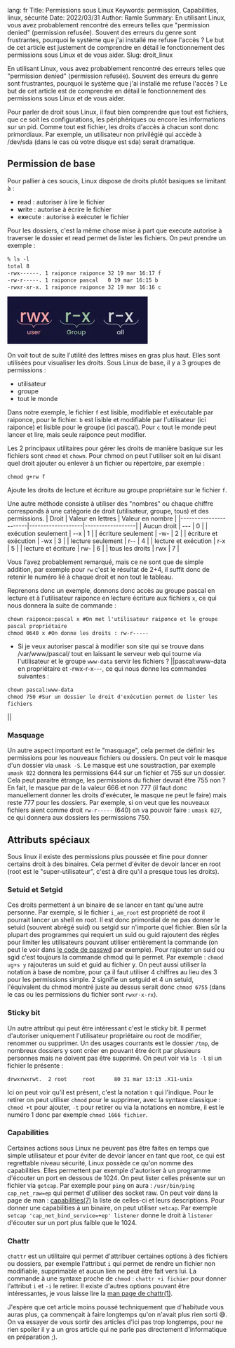lang: fr
Title: Permissions sous Linux
Keywords: permission, Capabilities, linux, sécurité
Date: 2022/03/31
Author: Ramle
Summary: En utilisant Linux, vous avez probablement rencontré des erreurs telles que "permission denied" (permission refusée). Souvent des erreurs du genre sont frustrantes, pourquoi le système que j'ai installé me refuse l'accès ? Le but de cet article est justement de comprendre en détail le fonctionnement des permissions sous Linux et de vous aider.
Slug: droit_linux

En utilisant Linux, vous avez probablement rencontré des erreurs telles que "permission denied" (permission refusée). Souvent des erreurs du genre sont frustrantes, pourquoi le système que j'ai installé me refuse l'accès ? Le but de cet article est de comprendre en détail le fonctionnement des permissions sous Linux et de vous aider.

Pour parler de droit sous Linux, il faut bien comprendre que tout est fichiers, que ce soit les configurations, les périphériques ou encore les informations sur un pid. Comme tout est fichier, les droits d'accès à chacun sont donc primordiaux. Par exemple, un utilisateur non privilégié qui accède à /dev/sda (dans le cas où votre disque est sda) serait dramatique.

## Permission de base
Pour pallier à ces soucis, Linux dispose de droits plutôt basiques se limitant à :
- **r**ead : autoriser à lire le fichier
- **w**rite : autorise à écrire le fichier
- e**x**ecute : autorise à exécuter le fichier

Pour les dossiers, c'est la même chose mise à part que execute autorise à traverser le dossier et read permet de lister les fichiers.
On peut prendre un exemple :
```
% ls -l
total 8
-rwx------. 1 raiponce raiponce 32 19 mar 16:17 f
-rw-r-----. 1 raiponce pascal   0 19 mar 16:15 b
-rwxr-xr-x. 1 raiponce raiponce 32 19 mar 16:16 c
```
![Notation droit linux](/static/img/droit_linux/perm_notation.webp)

On voit tout de suite l'utilité des lettres mises en gras plus haut. Elles sont utilisées pour visualiser les droits. Sous Linux de base, il y a 3 groupes de permissions :
- utilisateur
- groupe
- tout le monde

Dans notre exemple, le fichier `f` est lisible, modifiable et exécutable par raiponce, pour le fichier. `b` est lisible et modifiable par l'utilisateur (ici raiponce) et lisible pour le groupe (ici pascal). Pour `c` tout le monde peut lancer et lire, mais seule raiponce peut modifier.

Les 2 principaux utilitaires pour gérer les droits de manière basique sur les fichiers sont `chmod` et `chown`. Pour chmod on peut l'utiliser soit en lui disant quel droit ajouter ou enlever à un fichier ou répertoire, par exemple :
```
chmod g+rw f
```
Ajoute les droits de lecture et écriture au groupe propriétaire sur le fichier `f`.

Une autre méthode consiste à utiliser des "nombres" ou chaque chiffre corresponds à une catégorie de droit (utilisateur, groupe, tous) et des permissions.
| Droit                 | Valeur en lettres | Valeur en nombre |
|-----------------------|-------------------|------------------|
| Aucun droit           | ---               | 0                |
| exécution seulement   | --x               | 1                |
| écriture seulement    | -w-               | 2                |
| écriture et exécution | -wx               | 3                |
| lecture seulement     | r--               | 4                |
| lecture et exécution  | r-x               | 5                |
| lecture et écriture   | rw-               | 6                |
| tous les droits       | rwx               | 7                |

Vous l'avez probablement remarqué, mais ce ne sont que de simple addition, par exemple pour `rw` c'est le résultat de 2+4, il suffit donc de retenir le numéro lié à chaque droit et non tout le tableau.

Reprenons donc un exemple, donnons donc accès au groupe pascal en lecture et à l'utilisateur raiponce en lecture écriture aux fichiers `x`, ce qui nous donnera la suite de commande :
```
chown raiponce:pascal x #On met l'utilisateur raiponce et le groupe pascal propriétaire
chmod 0640 x #On donne les droits : rw-r-----

```

- Si je veux autoriser pascal à modifier son site qui se trouve dans /var/www/pascal/ tout en laissant le serveur web qui tourne via l'utilisateur et le groupe `www-data` servir les fichiers ? ||pascal:www-data en propriétaire et -rwx-r-x---, ce qui nous donne les commandes suivantes :
```
chown pascal:www-data
chmod 750 #Sur un dossier le droit d'exécution permet de lister les fichiers
```
||

### Masquage
Un autre aspect important est le  "masquage", cela permet de définir les permissions pour les nouveaux fichiers ou dossiers. On peut voir le masque d'un dossier via `umask -S`. Le masque est une soustraction, par exemple `umask 022` donnera les permissions 644 sur un fichier et 755 sur un dossier. Cela peut paraitre étrange, les permissions du fichier devrait être 755 non ? En fait, le masque par de la valeur 666 et non 777 (il faut donc manuellement donner les droits d'exécuter, le masque ne peut le faire) mais reste 777 pour les dossiers. Par exemple, si on veut que les nouveaux fichiers aient comme droit `rw-r-----` (640) on va pouvoir faire : `umask 027`, ce qui donnera aux dossiers les permissions 750.

## Attributs spéciaux
Sous linux il existe des permissions plus poussée et fine pour donner certains droit à des binaires. Cela permet d'éviter de devoir lancer en root (root est le "super-utilisateur", c'est à dire qu'il a presque tous les droits).

### Setuid et Setgid
Ces droits permettent à un binaire de se lancer en tant qu'une autre personne. Par exemple, si le fichier `i_am_root` est propriété de root il pourrait lancer un shell en root. Il est donc primordial de ne pas donner le setuid (souvent abrégé suid) ou setgid sur n'importe quel fichier. Bien sûr la plupart des programmes qui requiert un suid ou guid rajoutent des règles pour limiter les utilisateurs pouvant utiliser entièrement la commande (on peut le voir dans [le code de passwd](https://github.com/shadow-maint/shadow/blob/master/src/passwd.c) par exemple).
Pour rajouter un suid ou sgid c'est toujours la commande chmod qui le permet. Par exemple : `chmod ug+s y` rajouteras un suid et guid au fichier y. On peut aussi utiliser la notation à base de nombre, pour ça il faut utiliser 4 chiffres au lieu des 3 pour les permissions simple. 2 signifie un setguid et 4 un setuid, l'équivalent du chmod montré juste au dessus serait donc `chmod 6755` (dans le cas ou les permissions du fichier sont `rwxr-x-rx`).

### Sticky bit
Un autre attribut qui peut être intéressant c'est le sticky bit. Il permet d'autoriser uniquement l'utilisateur propriétaire ou root de modifier, renommer ou supprimer. Un des usages courrants est le dossier `/tmp`, de nombreux dossiers y sont créer en pouvant être écrit par plusieurs personnes mais ne doivent pas être supprimé. On peut voir via `ls -l` si un fichier le présente :
```
drwxrwxrwt.  2 root     root      80 31 mar 13:13 .X11-unix
```
Ici on peut voir qu'il est présent, c'est la notation `t` qui l'indique. Pour le retirer on peut  utiliser `chmod` pour le supprimer, avec la syntaxe classique : `chmod +t` pour ajouter, `-t` pour retirer ou via la notations en nombre, il est le numéro 1 donc par exemple `chmod 1666 fichier`.

### Capabilities
Certaines actions sous Linux ne peuvent pas être faites en temps que simple utilisateur et pour éviter de devoir lancer en tant que root, ce qui est regrettable niveau sécurité, Linux possède ce qu'on nomme des capabilities. Elles permettent par exemple d'autoriser à un programme d'écouter un port en dessous de 1024. On peut lister celles présente sur un fichier via `getcap`. Par exemple pour `ping` on aura : `/usr/bin/ping cap_net_raw=ep` qui permet d'utiliser des socket raw. On peut voir dans la page de man : [capabilities(7)](https://man.archlinux.org/man/capabilities.7) la liste de celles-ci et leurs descriptions. Pour donner une capabilities à un binaire, on peut utiliser `setcap`. Par exemple `setcap 'cap_net_bind_service=+ep' listener` donne le droit à `listener` d'écouter sur un port plus faible que le 1024.

### Chattr
`chattr` est un utilitaire qui permet d'attribuer certaines options à des fichiers ou dossiers, par exemple l'attribut `i` qui permet de rendre un fichier non modifiable, supprimable et aucun lien ne peut être fait vers lui. La commande à une syntaxe proche de `chmod` : `chattr +i fichier` pour donner l'attribut `i` et `-i` le retirer. Il existe d'autres options pouvant être intéressantes, je vous laisse lire la [man page de chattr(1)](https://man.archlinux.org/man/chattr.1.fr).

J'espère que cet article moins poussé techniquement que d'habitude vous auras plus, ça commençait à faire longtemps qu'on n'avait plus rien sorti 😅. On va essayer de vous sortir des articles d'ici pas trop longtemps, pour ne rien spoiler il y a un gros article qui ne parle pas directement d'informatique en préparation ;).
